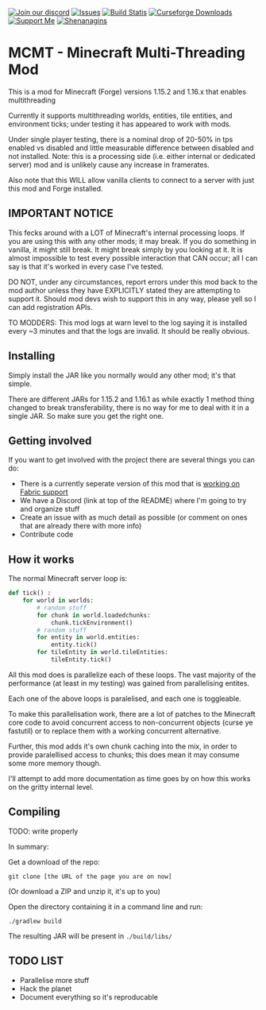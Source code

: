 [![Join our discord](https://img.shields.io/discord/749993549004800081?style=for-the-badge)](https://discord.gg/ZuYgPFURkf)
[![Issues](https://img.shields.io/github/issues/jediminer543/JMT-MCMT?style=for-the-badge)](https://github.com/jediminer543/JMT-MCMT/issues)
[![Build Statis](https://img.shields.io/github/workflow/status/jediminer543/JMT-MCMT/Java%20CI%20with%20Gradle?style=for-the-badge)](https://github.com/jediminer543/JMT-MCMT/actions/workflows/build-dev.yml)
[![Curseforge Downloads](https://img.shields.io/badge/dynamic/json?label=Curse%20Downloads&query=downloads.total&url=https%3A%2F%2Fapi.cfwidget.com%2Fminecraft%2Fmc-mods%2Fmcmt-multithreading&style=for-the-badge)](https://www.curseforge.com/minecraft/mc-mods/mcmt-multithreading)
[![Support Me](https://forthebadge.com/images/badges/built-with-love.svg)](https://ko-fi.com/jediminer543)
[![Shenanagins](https://forthebadge.com/images/badges/powered-by-black-magic.svg)](https://www.youtube.com/watch?v=djV11Xbc914)

# MCMT - Minecraft Multi-Threading Mod

This is a mod for Minecraft (Forge) versions 1.15.2 and 1.16.x that enables multithreading

Currently it supports multithreading worlds, entities, tile entities, and environment ticks; 
under testing it has appeared to work with mods.

Under single player testing, there is a nominal drop of 20-50% in tps enabled vs disabled and little measurable difference between disabled and not installed. Note: this is a processing side (i.e. either internal or dedicated server) mod and is unlikely cause any increase in framerates. 

Also note that this WILL allow vanilla clients to connect to a server with just this mod and Forge installed.

## IMPORTANT NOTICE

This fecks around with a LOT of Minecraft's internal processing loops. If you are using this with any other mods; it may break. If you do something in vanilla, it might still break. It might break simply by you looking at it. It is almost impossible to test every possible interaction that CAN occur; all I can say is that it's worked in every case I've tested.

DO NOT, under any circumstances, report errors under this mod back to the mod author unless they have EXPLICITLY stated they are attempting to support it. Should mod devs wish to support this in any way, please yell so I can add registration APIs.

TO MODDERS: This mod logs at warn level to the log saying it is installed every ~3 minutes and that the logs are invalid. It should be really obvious.

## Installing

Simply install the JAR like you normally would any other mod; it's that simple. 

There are different JARs for 1.15.2 and 1.16.1 as while exactly 1 method thing changed to break transferability, there is no way for me to deal with it in a single JAR. So make sure you get the right one.

## Getting involved

If you want to get involved with the project there are several things you can do:

- There is a currently seperate version of this mod that is [working on Fabric support](https://github.com/himekifee/MCMTFabric)
- We have a Discord (link at top of the README) where I'm going to try and organize stuff
- Create an issue with as much detail as possible (or comment on ones that are already there with more info)
- Contribute code

## How it works

The normal Minecraft server loop is:

```py
def tick() :
	for world in worlds:
		# random stuff
		for chunk in world.loadedchunks:
			chunk.tickEnvironment()
		# random stuff
		for entity in world.entities:
			entity.tick()
		for tileEntity in world.tileEntities:
			tileEntity.tick()
```

All this mod does is parallelize each of these loops. The vast majority of the performance (at least in my testing) was gained from parallelising entites.

Each one of the above loops is paralelised, and each one is toggleable.

To make this parallelisation work, there are a lot of patches to the Minecraft core code to avoid concurrent access to non-concurrent objects (curse ye fastutil) or to replace them with a working concurrent alternative.

Further, this mod adds it's own chunk caching into the mix, in order to provide paralellised access to chunks; this does mean it may consume some more memory though.

I'll attempt to add more documentation as time goes by on how this works on the gritty internal level.

## Compiling

TODO: write properly

In summary:

Get a download of the repo:

`git clone [the URL of the page you are on now]`

(Or download a ZIP and unzip it, it's up to you)

Open the directory containing it in a command line and run:

`./gradlew build`

The resulting JAR will be present in `./build/libs/`

## TODO LIST

- Parallelise more stuff
- Hack the planet
- Document everything so it's reproducable
